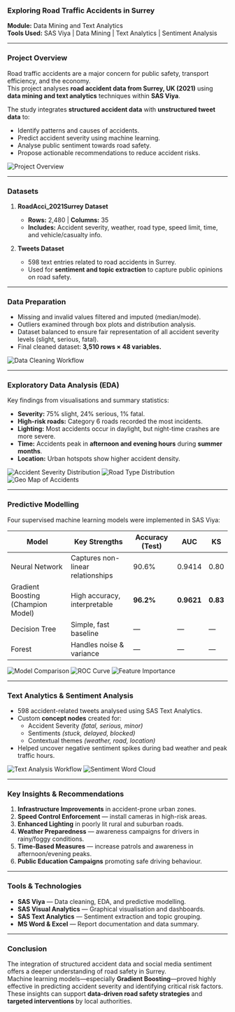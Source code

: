 ### Exploring Road Traffic Accidents in Surrey  
**Module:** Data Mining and Text Analytics  
**Tools Used:** SAS Viya | Data Mining | Text Analytics | Sentiment Analysis  

---

###  Project Overview
Road traffic accidents are a major concern for public safety, transport efficiency, and the economy.  
This project analyses **road accident data from Surrey, UK (2021)** using **data mining and text analytics** techniques within **SAS Viya**.  

The study integrates **structured accident data** with **unstructured tweet data** to:
- Identify patterns and causes of accidents.  
- Predict accident severity using machine learning.  
- Analyse public sentiment towards road safety.  
- Propose actionable recommendations to reduce accident risks.  

![Project Overview](images/project_overview_banner.png)

---

###  Datasets
1. **RoadAcci_2021Surrey Dataset**
   -  **Rows:** 2,480 | **Columns:** 35  
   - **Includes:** Accident severity, weather, road type, speed limit, time, and vehicle/casualty info.  

2. **Tweets Dataset**
   -  598 text entries related to road accidents in Surrey.  
   - Used for **sentiment and topic extraction** to capture public opinions on road safety.  

---

###  Data Preparation
- Missing and invalid values filtered and imputed (median/mode).  
- Outliers examined through box plots and distribution analysis.  
- Dataset balanced to ensure fair representation of all accident severity levels (slight, serious, fatal).  
- Final cleaned dataset: **3,510 rows × 48 variables.**

![Data Cleaning Workflow](images/data_cleaning_workflow.png)

---

###  Exploratory Data Analysis (EDA)
Key findings from visualisations and summary statistics:
- **Severity:** 75% slight, 24% serious, 1% fatal.  
- **High-risk roads:** Category 6 roads recorded the most incidents.  
- **Lighting:** Most accidents occur in daylight, but night-time crashes are more severe.  
- **Time:** Accidents peak in **afternoon and evening hours** during **summer months**.  
- **Location:** Urban hotspots show higher accident density.  

![Accident Severity Distribution](images/accident_severity_chart.png)
![Road Type Distribution](images/road_type_chart.png)
![Geo Map of Accidents](images/accident_map.png)

---

###  Predictive Modelling
Four supervised machine learning models were implemented in SAS Viya:

| Model | Key Strengths | Accuracy (Test) | AUC | KS |
|--------|----------------|----------------|-----|----|
| Neural Network | Captures non-linear relationships | 90.6% | 0.9414 | 0.80 |
| Gradient Boosting (Champion Model) | High accuracy, interpretable | **96.2%** | **0.9621** | **0.83** |
| Decision Tree | Simple, fast baseline | — | — | — |
| Forest | Handles noise & variance | — | — | — |

![Model Comparison](images/model_comparison.png)
![ROC Curve](images/roc_curve.png)
![Feature Importance](images/feature_importance.png)

---

###  Text Analytics & Sentiment Analysis
- 598 accident-related tweets analysed using SAS Text Analytics.  
- Custom **concept nodes** created for:
  - Accident Severity *(fatal, serious, minor)*  
  - Sentiments *(stuck, delayed, blocked)*  
  - Contextual themes *(weather, road, location)*  
- Helped uncover negative sentiment spikes during bad weather and peak traffic hours.  

![Text Analysis Workflow](images/text_analysis_pipeline.png)
![Sentiment Word Cloud](images/sentiment_wordcloud.png)

---

###  Key Insights & Recommendations
1. **Infrastructure Improvements** in accident-prone urban zones.  
2. **Speed Control Enforcement** — install cameras in high-risk areas.  
3. **Enhanced Lighting** in poorly lit rural and suburban roads.  
4. **Weather Preparedness** — awareness campaigns for drivers in rainy/foggy conditions.  
5. **Time-Based Measures** — increase patrols and awareness in afternoon/evening peaks.  
6. **Public Education Campaigns** promoting safe driving behaviour.  

---

###  Tools & Technologies
- **SAS Viya** — Data cleaning, EDA, and predictive modelling.  
- **SAS Visual Analytics** — Graphical visualisation and dashboards.  
- **SAS Text Analytics** — Sentiment extraction and topic grouping.  
- **MS Word & Excel** — Report documentation and data summary.  

---

###  Conclusion
The integration of structured accident data and social media sentiment offers a deeper understanding of road safety in Surrey.  
Machine learning models—especially **Gradient Boosting**—proved highly effective in predicting accident severity and identifying critical risk factors.  
These insights can support **data-driven road safety strategies** and **targeted interventions** by local authorities.
